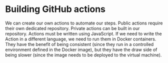 # Building GitHub actions

We can create our own actions to automate our steps. Public actions require their own dedicated repository. Private actions can be built in our repository. Actions must be written using JavaScript. If we need to write the Action in a different language, we need to run them in Docker containers. They have the benefit of being consistent (since they run in a controlled environment defined in the Docker image), but they have the draw side of being slower (since the image needs to be deployed to the virtual machine).
